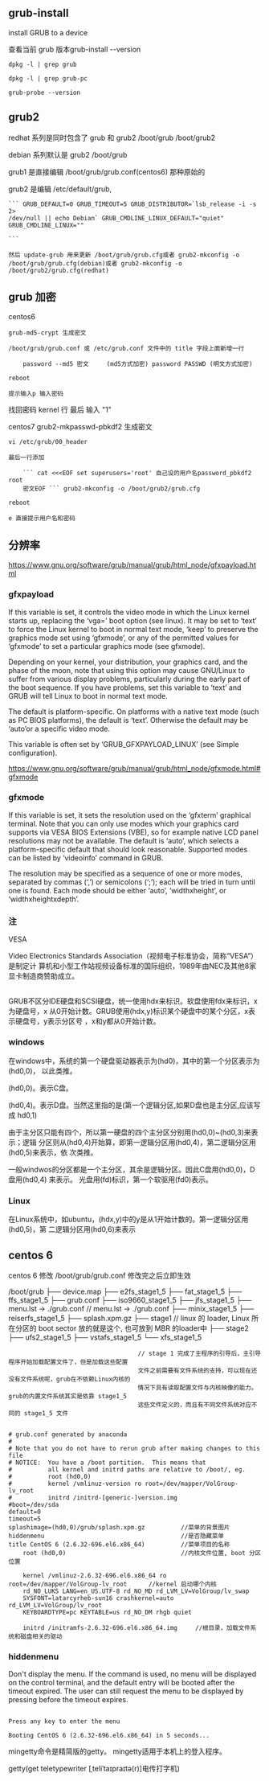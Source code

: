 ##

## grub-install 

install GRUB to a device

查看当前 grub 版本grub-install --version

    dpkg -l | grep grub

    dpkg -l | grep grub-pc

    grub-probe --version 


## grub2

redhat 系列是同时包含了 grub 和 grub2 /boot/grub /boot/grub2

debian 系列默认是 grub2 /boot/grub


grub1 是直接编辑 /boot/grub/grub.conf(centos6) 那种原始的

grub2 是编辑 /etc/default/grub, 

    ``` GRUB_DEFAULT=0 GRUB_TIMEOUT=5 GRUB_DISTRIBUTOR=`lsb_release -i -s 2>
    /dev/null || echo Debian` GRUB_CMDLINE_LINUX_DEFAULT="quiet"
    GRUB_CMDLINE_LINUX=""

    ```

    然后 update-grub 用来更新 /boot/grub/grub.cfg或者 grub2-mkconfig -o
    /boot/grub/grub.cfg(debian)或者 grub2-mkconfig -o
    /boot/grub2/grub.cfg(redhat)

## grub 加密

centos6 

    grub-md5-crypt 生成密文

    /boot/grub/grub.conf 或 /etc/grub.conf 文件中的 title 字段上面新增一行

        password --md5 密文     (md5方式加密) password PASSWD (明文方式加密)

    reboot

    提示输入p 输入密码

找回密码 kernel 行 最后 输入 "1"


centos7 grub2-mkpasswd-pbkdf2   生成密文

    vi /etc/grub/00_header

    最后一行添加 

        ``` cat <<<EOF set superusers='root' 自己设的用户名password_pbkdf2 root
        密文EOF ``` grub2-mkconfig -o /boot/grub2/grub.cfg

    reboot

    e 直接提示用户名和密码




## 分辨率

https://www.gnu.org/software/grub/manual/grub/html_node/gfxpayload.html

### gfxpayload

If this variable is set, it controls the video mode in which the Linux kernel
starts up, replacing the ‘vga=’ boot option (see linux). It may be set to ‘text’
to force the Linux kernel to boot in normal text mode, ‘keep’ to preserve the
graphics mode set using ‘gfxmode’, or any of the permitted values for ‘gfxmode’
to set a particular graphics mode (see gfxmode).

Depending on your kernel, your distribution, your graphics card, and the phase
of the moon, note that using this option may cause GNU/Linux to suffer from
various display problems, particularly during the early part of the boot
sequence. If you have problems, set this variable to ‘text’ and GRUB will tell
Linux to boot in normal text mode.

The default is platform-specific. On platforms with a native text mode (such as
PC BIOS platforms), the default is ‘text’. Otherwise the default may be ‘auto’or
a specific video mode.

This variable is often set by ‘GRUB_GFXPAYLOAD_LINUX’ (see Simple
configuration).



https://www.gnu.org/software/grub/manual/grub/html_node/gfxmode.html#gfxmode

### gfxmode

If this variable is set, it sets the resolution used on the ‘gfxterm’ graphical
terminal. Note that you can only use modes which your graphics card supports via
VESA BIOS Extensions (VBE), so for example native LCD panel resolutions may not
be available. The default is ‘auto’, which selects a platform-specific default
that should look reasonable. Supported modes can be listed by ‘videoinfo’
command in GRUB.

The resolution may be specified as a sequence of one or more modes, separated by
commas (‘,’) or semicolons (‘;’); each will be tried in turn until one is found.
Each mode should be either ‘auto’, ‘widthxheight’, or ‘widthxheightxdepth’.



### 注

VESA 

Video Electronics Standards Association（视频电子标准协会，简称“VESA”）是制定计
算机和小型工作站视频设备标准的国际组织，1989年由NEC及其他8家显卡制造商赞助成立。




## 

GRUB不区分IDE硬盘和SCSI硬盘，统一使用hdx来标识。软盘使用fdx来标识，x为硬盘号，x
从0开始计数。GRUB使用(hdx,y)标识某个硬盘中的某个分区，x表示硬盘号，y表示分区号
，x和y都从0开始计数。

### windows 

在windows中，系统的第一个硬盘驱动器表示为(hd0)，其中的第一个分区表示为(hd0,0)，
以此类推。

(hd0,0)。表示C盘。

(hd0,4)。表示D盘。当然这里指的是(第一个逻辑分区,如果D盘也是主分区,应该写成
hd0,1)

由于主分区只能有四个，所以第一硬盘的四个主分区分别用(hd0,0)~(hd0,3)来表示；逻辑
分区则从(hd0,4)开始算，即第一逻辑分区用(hd0,4)，第二逻辑分区用(hd0,5)来表示，依
次类推。

一般windwos的分区都是一个主分区，其余是逻辑分区。因此C盘用(hd0,0)，D盘用(hd0,4)
来表示。 光盘用(fd)标识，第一个软驱用(fd0)表示。


### Linux

在Linux系统中，如ubuntu，(hdx,y)中的y是从1开始计数的。第一逻辑分区用(hd0,5)，第
二逻辑分区用(hd0,6)来表示




## centos 6 


centos 6 修改 /boot/grub/grub.conf  修改完之后立即生效


/boot/grub
├── device.map
├── e2fs_stage1_5
├── fat_stage1_5
├── ffs_stage1_5
├── grub.conf
├── iso9660_stage1_5
├── jfs_stage1_5
├── menu.lst -> ./grub.conf             // menu.lst -> ./grub.conf
├── minix_stage1_5
├── reiserfs_stage1_5
├── splash.xpm.gz
├── stage1                              // linux 的 loader, Linux 所在分区的 boot sector 放的就是这个, 也可放到 MBR 的loader中
├── stage2
├── ufs2_stage1_5
├── vstafs_stage1_5
└── xfs_stage1_5                        


                                        // stage 1 完成了主程序的引导后，主引导程序开始加载配置文件了，但是加载这些配置
                                        文件之前需要有文件系统的支持，可以现在还没有文件系统呢，grub在不依赖Linux内核的
                                        情况下具有读取配置文件与内核映像的能力。grub的内置文件系统其实是依靠 stage1_5
                                        这些文件定义的，而且有不同文件系统对应不同的 stage1_5 文件






```/boot/grub/menu.lst

# grub.conf generated by anaconda
#
# Note that you do not have to rerun grub after making changes to this file
# NOTICE:  You have a /boot partition.  This means that
#          all kernel and initrd paths are relative to /boot/, eg.
#          root (hd0,0)
#          kernel /vmlinuz-version ro root=/dev/mapper/VolGroup-lv_root
#          initrd /initrd-[generic-]version.img
#boot=/dev/sda
default=0
timeout=5
splashimage=(hd0,0)/grub/splash.xpm.gz          //菜单的背景图片
hiddenmenu                                      //是否隐藏菜单
title CentOS 6 (2.6.32-696.el6.x86_64)          //菜单项目的名称
    root (hd0,0)                                //内核文件位置, boot 分区位置

    kernel /vmlinuz-2.6.32-696.el6.x86_64 ro root=/dev/mapper/VolGroup-lv_root      //kernel 启动哪个内核
    rd_NO_LUKS LANG=en_US.UTF-8 rd_NO_MD rd_LVM_LV=VolGroup/lv_swap
    SYSFONT=latarcyrheb-sun16 crashkernel=auto rd_LVM_LV=VolGroup/lv_root
    KEYBOARDTYPE=pc KEYTABLE=us rd_NO_DM rhgb quiet

    initrd /initramfs-2.6.32-696.el6.x86_64.img     //根目录，加载文件系统和磁盘相关的驱动

```


### hiddenmenu

Don't display the menu. If the command is used, no menu will be displayed on
the control terminal, and the default entry will be booted after the timeout
expired. The user can still request the menu to be displayed by pressing <ESC>
before the timeout expires. 


``` 如果设置了hiddenmenu

Press any key to enter the menu

Booting CentOS 6 (2.6.32-696.el6.x86_64) in 5 seconds...

```




mingetty命令是精简版的getty。 mingetty适用于本机上的登入程序。


getty(get teletypewriter [ˌteliˈtaɪpraɪtə(r)]电传打字机)
